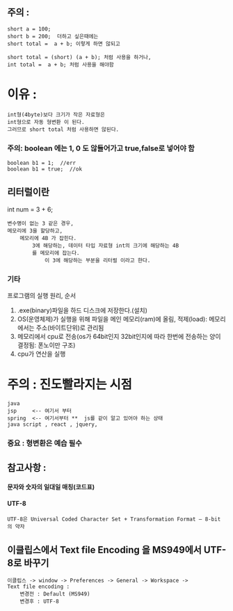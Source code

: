 ## 주의 :
	short a = 100;
	short b = 200;  더하고 싶은때에는
	short total =  a + b; 이렇게 하면 않되고
	
	short total = (short) (a + b); 처럼 사용을 하거나,
	int total =  a + b; 처럼 사용을 해야함
	
# 이유 : 
	int형(4byte)보다 크기가 작은 자료형은 
	int형으로 자동 형변환 이 된다.
	그러므로 short total 처럼 사용하면 않된다.
	
	
### 주의:  boolean 에는 1, 0 도 않들어가고 true,false로 넣어야 함
	boolean b1 = 1;  //err
	boolean b1 = true;  //ok
	
## 리터럴이란

int num = 3 + 6;

	변수명이 없는 3 같은 경우,
	메모리에 3을 할당하고,
		메모리에 4B 가 잡힌다.
			3에 해당하는, 데이터 타입 자료형 int의 크기에 해당하는 4B
			를 메모리에 잡는다.
				이 3에 해당하는 부분을 리터럴 이라고 한다.
				
### 기타

프로그램의 실행 원리, 순서
1. .exe(binary)파일을 하드 디스크에 저장한다.(설치)
2. OS(운영체제)가 실행을 위해 파일을 메인 메모리(ram)에 올림,
	적제(load): 메모리 에서는 주소(바이트단위)로 관리됨
3. 메모리에서 cpu로 전송(os가 64bit인지 32bit인지에 따라 
	한번에 전송하는 양이 결정됨: 폰노이만 구조)
4. cpu가 연산을 실행


# 주의 : 진도빨라지는 시점
	java	
	jsp		<-- 여기서 부터
	spring	<-- 여기서부터 **  js를 같이 알고 있어야 하는 상태
	java script , react , jquery, 

### 중요 : 형변환은 예습 필수



## 참고사항 : 
#### 문자와 숫자의 일대일 매칭(코드표)
#### UTF-8
	UTF-8은 Universal Coded Character Set + Transformation Format – 8-bit 의 약자

## 이클립스에서 Text file Encoding 을 MS949에서 UTF-8로 바꾸기
	이클립스 -> window -> Preferences -> General -> Workspace ->
	Text file encoding : 
		변경전 : Default (MS949)
		변경후 : UTF-8
		